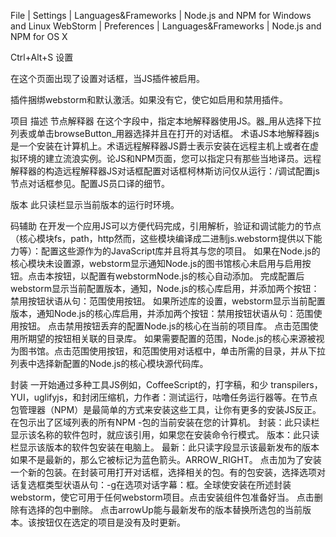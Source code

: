 File | Settings | Languages&Frameworks | Node.js and NPM for Windows and Linux
WebStorm | Preferences | Languages&Frameworks | Node.js and NPM for OS X

Ctrl+Alt+S
设置

在这个页面出现了设置对话框，当JS插件被启用。

插件捆绑webstorm和默认激活。如果没有它，使它如启用和禁用插件。

项目	描述
节点解释器	在这个字段中，指定本地解释器使用JS。器_用从选择下拉列表或单击browseButton_用器选择并且在打开的对话框。
术语JS本地解释器js是一个安装在计算机上。术语远程解释器JS爵士表示安装在远程主机上或者在虚拟环境的建立流浪实例。论JS和NPM页面，您可以指定只有那些当地译员。远程解释器的构造远程解释器JS对话框配置对话框柯林斯访问仅从运行：/调试配置js节点对话框参见。配置JS员口译的细节。

版本	此只读栏显示当前版本的运行时环境。

码辅助	在开发一个应用JS可以方便代码完成，引用解析，验证和调试能力的节点（核心模块fs，path，http然而，这些模块编译成二进制js.webstorm提供以下能力等）：配置这些源作为的JavaScript库并且将其与您的项目。
如果在Node.js的核心模块未设置源，webstorm显示通知Node.js的图书馆核心未启用与启用按钮。点击本按钮，以配置有webstormNode.js的核心自动添加。
完成配置后webstorm显示当前配置版本，通知，Node.js的核心库启用，并添加两个按钮：禁用按钮状语从句：范围使用按钮。
如果所述库的设置，webstorm显示当前配置版本，通知Node.js的核心库启用，并添加两个按钮：禁用按钮状语从句：范围使用按钮。
点击禁用按钮丢弃的配置Node.js的核心在当前的项目库。
点击范围使用所期望的按钮相关联的目录库。
如果需要配置的范围，Node.js的核心来源被视为图书馆。点击范围使用按钮，和范围使用对话框中，单击所需的目录，并从下拉列表中选择新配置的Node.js的核心模块源代码库。

封装	一开始通过多种工具JS例如，CoffeeScript的，打字稿，和少 transpilers，YUI，uglifyjs，和封闭压缩机，力作者：测试运行，咕噜任务运行器等。在节点包管理器（NPM）是最简单的方式来安装这些工具，让你有更多的安装JS反正。在包示出了区域列表的所有NPM -包的当前安装在您的计算机。
封装：此只读栏显示该名称的软件包时，就应该引用，如果您在安装命令行模式。
版本：此只读栏显示该版本的软件包安装在电脑上。
最新：此只读字段显示该最新发布的版本如果不是最新的，那么它被标记为蓝色箭头。ARROW_RIGHT。
点击加为了安装一个新的包装。在封装可用打开对话框，选择相关的包。有的包安装，选择选项对话复选框类型状语从句：-g在选项对话字幕：框。全球使安装在所述封装webstorm，使它可用于任何webstorm项目。点击安装组件包准备好当。
点击删除有选择的包中删除。
点击arrowUp能与最新发布的版本替换所选包的当前版本。该按钮仅在选定的项目是没有及时更新。
